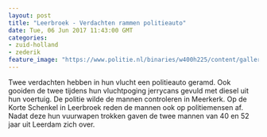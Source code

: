 ```yaml
---
layout: post
title: "Leerbroek - Verdachten rammen politieauto"
date: Tue, 06 Jun 2017 11:43:00 GMT
categories: 
- zuid-holland 
- zederik 
feature_image: "https://www.politie.nl/binaries/w400h225/content/gallery/politie/stockfotos/logos/politie-embleem.jpg"
---
```


Twee verdachten hebben in hun vlucht een politieauto geramd. Ook gooiden de twee tijdens hun vluchtpoging jerrycans gevuld met diesel uit hun voertuig. De politie wilde de mannen controleren in Meerkerk. Op de Korte Schenkel in Leerbroek reden de mannen ook op politiemensen af. Nadat deze hun vuurwapen trokken gaven de twee mannen van 40 en 52 jaar uit Leerdam zich over.
